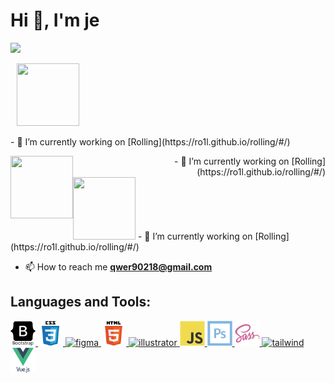 <h1>Hi 👋, I'm je</h1>

<picture>
  <source
    srcset="https://github-readme-stats.vercel.app/api/top-langs/?username=ro1l&layout=compact&theme=transparent&title_color=ffffff&text_color=ffffff"
    media="(prefers-color-scheme: dark)"
  />
  <source
    srcset="https://github-readme-stats.vercel.app/api/top-langs/?username=ro1l&layout=compact&theme=transparent&title_color=000000&text_color=000000"
    media="(prefers-color-scheme: light), (prefers-color-scheme: no-preference)"
  />
  <img src="https://github-readme-stats.vercel.app/api?username=ro1l&show_icons=true" />
</picture>

<p>
    <img src="https://github.com/ro1l/ro1l/assets/129648509/11209d36-ea51-4b4f-a973-9b153f924b88" width="100" height="100" hspace="10" >
    <p hspace="10">- 🔭 I’m currently working on [Rolling](https://ro1l.github.io/rolling/#/)</p>
      
</p>
<div>
    <img align=left src="https://github.com/ro1l/ro1l/assets/129648509/11209d36-ea51-4b4f-a973-9b153f924b88" width="100" height="100"/>
    <div  align=right>
      - 🔭 I’m currently working on [Rolling](https://ro1l.github.io/rolling/#/)
    </div>
<div>

<img src="https://github.com/ro1l/ro1l/assets/129648509/11209d36-ea51-4b4f-a973-9b153f924b88" width="100" height="100"/>
- 🔭 I’m currently working on [Rolling](https://ro1l.github.io/rolling/#/)

- 📫 How to reach me **qwer90218@gmail.com**

<h2 align="left">Languages and Tools:</h2>
<p align="left"> <a href="https://getbootstrap.com" target="_blank" rel="noreferrer"> <img src="https://raw.githubusercontent.com/devicons/devicon/master/icons/bootstrap/bootstrap-plain-wordmark.svg" alt="bootstrap" width="40" height="40"/> </a> <a href="https://www.w3schools.com/css/" target="_blank" rel="noreferrer"> <img src="https://raw.githubusercontent.com/devicons/devicon/master/icons/css3/css3-original-wordmark.svg" alt="css3" width="40" height="40"/> </a> <a href="https://www.figma.com/" target="_blank" rel="noreferrer"> <img src="https://www.vectorlogo.zone/logos/figma/figma-icon.svg" alt="figma" width="40" height="40"/> </a> <a href="https://www.w3.org/html/" target="_blank" rel="noreferrer"> <img src="https://raw.githubusercontent.com/devicons/devicon/master/icons/html5/html5-original-wordmark.svg" alt="html5" width="40" height="40"/> </a> <a href="https://www.adobe.com/in/products/illustrator.html" target="_blank" rel="noreferrer"> <img src="https://www.vectorlogo.zone/logos/adobe_illustrator/adobe_illustrator-icon.svg" alt="illustrator" width="40" height="40"/> </a> <a href="https://developer.mozilla.org/en-US/docs/Web/JavaScript" target="_blank" rel="noreferrer"> <img src="https://raw.githubusercontent.com/devicons/devicon/master/icons/javascript/javascript-original.svg" alt="javascript" width="40" height="40"/> </a> <a href="https://www.photoshop.com/en" target="_blank" rel="noreferrer"> <img src="https://raw.githubusercontent.com/devicons/devicon/master/icons/photoshop/photoshop-line.svg" alt="photoshop" width="40" height="40"/> </a> <a href="https://sass-lang.com" target="_blank" rel="noreferrer"> <img src="https://raw.githubusercontent.com/devicons/devicon/master/icons/sass/sass-original.svg" alt="sass" width="40" height="40"/> </a> <a href="https://tailwindcss.com/" target="_blank" rel="noreferrer"> <img src="https://www.vectorlogo.zone/logos/tailwindcss/tailwindcss-icon.svg" alt="tailwind" width="40" height="40"/> </a> <a href="https://vuejs.org/" target="_blank" rel="noreferrer"> <img src="https://raw.githubusercontent.com/devicons/devicon/master/icons/vuejs/vuejs-original-wordmark.svg" alt="vuejs" width="40" height="40"/> </a> </p>
